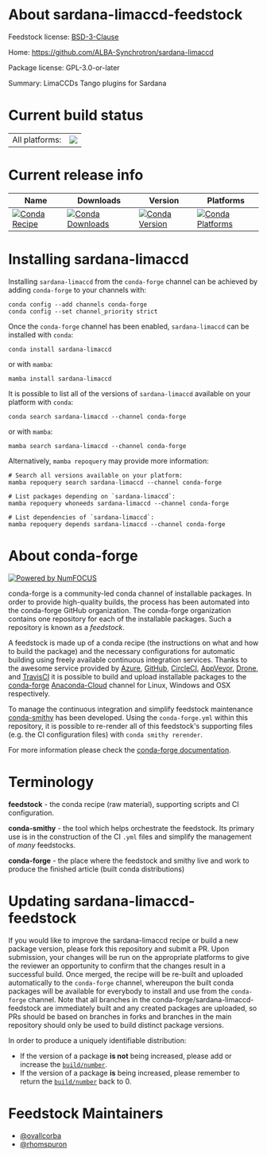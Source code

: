 About sardana-limaccd-feedstock
===============================

Feedstock license: [BSD-3-Clause](https://github.com/conda-forge/sardana-limaccd-feedstock/blob/main/LICENSE.txt)

Home: https://github.com/ALBA-Synchrotron/sardana-limaccd

Package license: GPL-3.0-or-later

Summary: LimaCCDs Tango plugins for Sardana

Current build status
====================


<table><tr><td>All platforms:</td>
    <td>
      <a href="https://dev.azure.com/conda-forge/feedstock-builds/_build/latest?definitionId=20628&branchName=main">
        <img src="https://dev.azure.com/conda-forge/feedstock-builds/_apis/build/status/sardana-limaccd-feedstock?branchName=main">
      </a>
    </td>
  </tr>
</table>

Current release info
====================

| Name | Downloads | Version | Platforms |
| --- | --- | --- | --- |
| [![Conda Recipe](https://img.shields.io/badge/recipe-sardana--limaccd-green.svg)](https://anaconda.org/conda-forge/sardana-limaccd) | [![Conda Downloads](https://img.shields.io/conda/dn/conda-forge/sardana-limaccd.svg)](https://anaconda.org/conda-forge/sardana-limaccd) | [![Conda Version](https://img.shields.io/conda/vn/conda-forge/sardana-limaccd.svg)](https://anaconda.org/conda-forge/sardana-limaccd) | [![Conda Platforms](https://img.shields.io/conda/pn/conda-forge/sardana-limaccd.svg)](https://anaconda.org/conda-forge/sardana-limaccd) |

Installing sardana-limaccd
==========================

Installing `sardana-limaccd` from the `conda-forge` channel can be achieved by adding `conda-forge` to your channels with:

```
conda config --add channels conda-forge
conda config --set channel_priority strict
```

Once the `conda-forge` channel has been enabled, `sardana-limaccd` can be installed with `conda`:

```
conda install sardana-limaccd
```

or with `mamba`:

```
mamba install sardana-limaccd
```

It is possible to list all of the versions of `sardana-limaccd` available on your platform with `conda`:

```
conda search sardana-limaccd --channel conda-forge
```

or with `mamba`:

```
mamba search sardana-limaccd --channel conda-forge
```

Alternatively, `mamba repoquery` may provide more information:

```
# Search all versions available on your platform:
mamba repoquery search sardana-limaccd --channel conda-forge

# List packages depending on `sardana-limaccd`:
mamba repoquery whoneeds sardana-limaccd --channel conda-forge

# List dependencies of `sardana-limaccd`:
mamba repoquery depends sardana-limaccd --channel conda-forge
```


About conda-forge
=================

[![Powered by
NumFOCUS](https://img.shields.io/badge/powered%20by-NumFOCUS-orange.svg?style=flat&colorA=E1523D&colorB=007D8A)](https://numfocus.org)

conda-forge is a community-led conda channel of installable packages.
In order to provide high-quality builds, the process has been automated into the
conda-forge GitHub organization. The conda-forge organization contains one repository
for each of the installable packages. Such a repository is known as a *feedstock*.

A feedstock is made up of a conda recipe (the instructions on what and how to build
the package) and the necessary configurations for automatic building using freely
available continuous integration services. Thanks to the awesome service provided by
[Azure](https://azure.microsoft.com/en-us/services/devops/), [GitHub](https://github.com/),
[CircleCI](https://circleci.com/), [AppVeyor](https://www.appveyor.com/),
[Drone](https://cloud.drone.io/welcome), and [TravisCI](https://travis-ci.com/)
it is possible to build and upload installable packages to the
[conda-forge](https://anaconda.org/conda-forge) [Anaconda-Cloud](https://anaconda.org/)
channel for Linux, Windows and OSX respectively.

To manage the continuous integration and simplify feedstock maintenance
[conda-smithy](https://github.com/conda-forge/conda-smithy) has been developed.
Using the ``conda-forge.yml`` within this repository, it is possible to re-render all of
this feedstock's supporting files (e.g. the CI configuration files) with ``conda smithy rerender``.

For more information please check the [conda-forge documentation](https://conda-forge.org/docs/).

Terminology
===========

**feedstock** - the conda recipe (raw material), supporting scripts and CI configuration.

**conda-smithy** - the tool which helps orchestrate the feedstock.
                   Its primary use is in the construction of the CI ``.yml`` files
                   and simplify the management of *many* feedstocks.

**conda-forge** - the place where the feedstock and smithy live and work to
                  produce the finished article (built conda distributions)


Updating sardana-limaccd-feedstock
==================================

If you would like to improve the sardana-limaccd recipe or build a new
package version, please fork this repository and submit a PR. Upon submission,
your changes will be run on the appropriate platforms to give the reviewer an
opportunity to confirm that the changes result in a successful build. Once
merged, the recipe will be re-built and uploaded automatically to the
`conda-forge` channel, whereupon the built conda packages will be available for
everybody to install and use from the `conda-forge` channel.
Note that all branches in the conda-forge/sardana-limaccd-feedstock are
immediately built and any created packages are uploaded, so PRs should be based
on branches in forks and branches in the main repository should only be used to
build distinct package versions.

In order to produce a uniquely identifiable distribution:
 * If the version of a package **is not** being increased, please add or increase
   the [``build/number``](https://docs.conda.io/projects/conda-build/en/latest/resources/define-metadata.html#build-number-and-string).
 * If the version of a package **is** being increased, please remember to return
   the [``build/number``](https://docs.conda.io/projects/conda-build/en/latest/resources/define-metadata.html#build-number-and-string)
   back to 0.

Feedstock Maintainers
=====================

* [@ovallcorba](https://github.com/ovallcorba/)
* [@rhomspuron](https://github.com/rhomspuron/)

